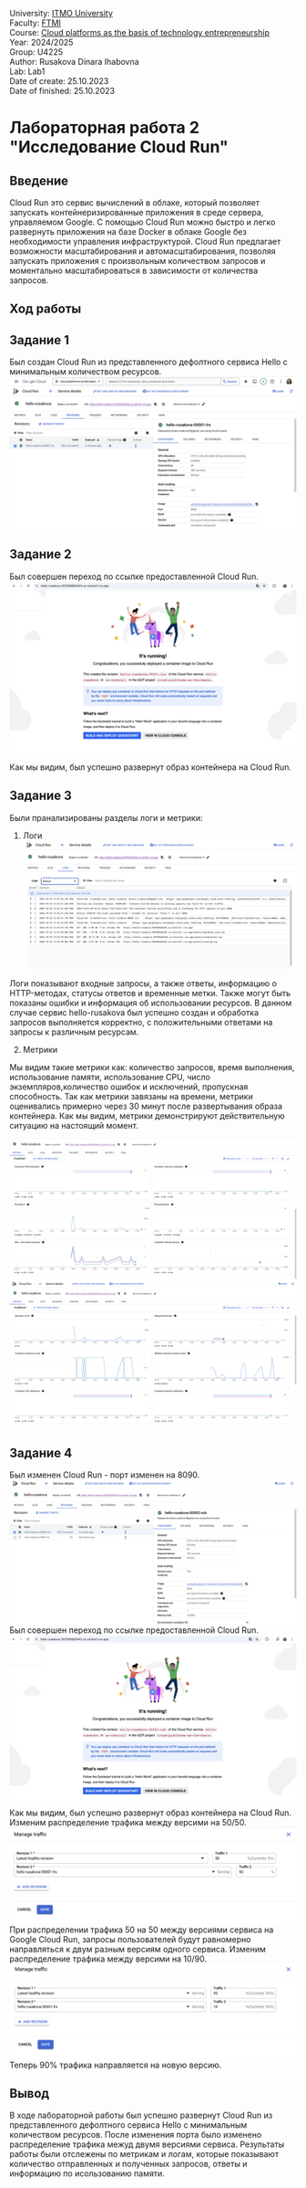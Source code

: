 University: [ITMO University](https://itmo.ru/ru/)  
Faculty: [FTMI](https://fict.itmo.ru)  
Course: [Cloud platforms as the basis of technology entrepreneurship](https://)  
Year: 2024/2025  
Group: U4225  
Author: Rusakova Dinara Ihabovna  
Lab: Lab1  
Date of create: 25.10.2023  
Date of finished:   25.10.2023

# Лабораторная работа 2 "Исследование Cloud Run"

## Введение

Cloud Run это сервис вычислений в облаке, который позволяет запускать контейнеризированные приложения в среде сервера, управляемом Google. С помощью Cloud Run можно быстро и легко развернуть приложения на базе Docker в облаке Google без необходимости управления инфраструктурой. Cloud Run предлагает возможности масштабирования и автомасштабирования, позволяя запускать приложения с произвольным количеством запросов и моментально масштабироваться в зависимости от количества запросов.

## Ход работы
## Задание 1

Был создан Cloud Run из представленного дефолтного сервиса Hello с минимальным количеством ресурсов.
![](/lab2/screenshots/lab2_task1.png)

## Задание 2

Был совершен переход по ссылке предоставленной Cloud Run.
![](/lab2/screenshots/lab2_task2.png)

Как мы видим, был успешно развернут образ контейнера на Cloud Run.  


## Задание 3

Были пранализированы разделы логи и метрики:

1. Логи
![](/lab2/screenshots/lab2_task3_1.png)

Логи показывают входные запросы, а также ответы, информацию о HTTP-методах, статусы ответов и временные метки. Также могут быть показаны ошибки и информация об использовании ресурсов.
В данном случае сервис hello-rusakova был успешно создан и обработка запросов выполняется корректно, с положительными ответами на запросы к различным ресурсам.

2. Метрики 

Мы видим такие метрики как: количество запросов, время выполнения, использование памяти, использование CPU, число экземпляров,количество ошибок и исключений, пропускная способность.
Так как метрики завязаны на времени, метрики оценивались примерно через 30 минут после развертывания образа контейнера. Как мы видим, метрики демонстрируют действительную ситуацию на настоящий момент.

![](/lab2/screenshots/lab2_task3_3.png)
![](/lab2/screenshots/lab2_task3_2.png)

## Задание 4 
Был изменен Cloud Run - порт изменен на 8090.
![](/lab2/screenshots/lab2_task4_1.png)
Был совершен переход по ссылке предоставленной Cloud Run.
![](/lab2/screenshots/lab2_task4_2.png)
Как мы видим, был успешно развернут образ контейнера на Cloud Run. 
Изменим распределение трафика между версими на 50/50.
![](/lab2/screenshots/lab2_task_4_3.png)
При распределении трафика 50 на 50 между версиями сервиса на Google Cloud Run, запросы пользователей будут равномерно направляться к двум разным версиям одного сервиса.
Изменим распределение трафика между версими на 10/90.
![](/lab2/screenshots/lab2_task4_4.png)
Теперь 90% трафика направляется на новую версию. 

## Вывод
В ходе лабораторной работы был успешно развернут Cloud Run из представленного дефолтного сервиса Hello с минимальным количеством ресурсов. После изменения порта было изменено распределение трафика межуд двумя версиями сервиса. Результаты работы были отслежены по метрикам и логам, которые показывают количество отправленных и полученных запросов, ответы и информацию по исользованию памяти.






